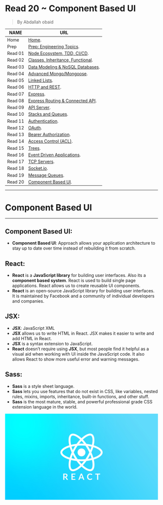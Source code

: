 # Read 20 ~ Component Based UI
> By Abdallah obaid

**NAME**     | **URL**
------------ | -------------
Home         | [Home](https://abdallah-401-advanced-javascript.github.io/reading-notes-401/).
 Prep        | [Prep: Engineering Topics](https://abdallah-401-advanced-javascript.github.io/reading-notes-401/Prep).
 Read 01     | [Node Ecosystem, TDD, CI/CD](https://abdallah-401-advanced-javascript.github.io/reading-notes-401/class-01).
 Read 02     | [Classes, Inheritance, Functional](https://abdallah-401-advanced-javascript.github.io/reading-notes-401/class-02).
 Read 03     | [Data Modeling & NoSQL Databases](https://abdallah-401-advanced-javascript.github.io/reading-notes-401/class-03).
 Read 04     | [Advanced Mongo/Mongoose](https://abdallah-401-advanced-javascript.github.io/reading-notes-401/class-04).
 Read 05     | [Linked Lists](https://abdallah-401-advanced-javascript.github.io/reading-notes-401/class-05).
 Read 06     | [HTTP and REST](https://abdallah-401-advanced-javascript.github.io/reading-notes-401/class-06).
 Read 07     | [Express](https://abdallah-401-advanced-javascript.github.io/reading-notes-401/class-07).
 Read 08     | [Express Routing & Connected API](https://abdallah-401-advanced-javascript.github.io/reading-notes-401/class-08).
 Read 09     | [API Server](https://abdallah-401-advanced-javascript.github.io/reading-notes-401/class-09).
 Read 10     | [Stacks and Queues](https://abdallah-401-advanced-javascript.github.io/reading-notes-401/class-10).
 Read 11     | [Authentication](https://abdallah-401-advanced-javascript.github.io/reading-notes-401/class-11).
 Read 12     | [OAuth](https://abdallah-401-advanced-javascript.github.io/reading-notes-401/class-12).
 Read 13     | [Bearer Authorization](https://abdallah-401-advanced-javascript.github.io/reading-notes-401/class-13).
 Read 14     | [Access Control (ACL)](https://abdallah-401-advanced-javascript.github.io/reading-notes-401/class-14).
 Read 15     | [Trees](https://abdallah-401-advanced-javascript.github.io/reading-notes-401/class-15).
 Read 16     | [Event Driven Applications](https://abdallah-401-advanced-javascript.github.io/reading-notes-401/class-16).
 Read 17     | [TCP Servers](https://abdallah-401-advanced-javascript.github.io/reading-notes-401/class-17). 
 Read 18     | [Socket.io](https://abdallah-401-advanced-javascript.github.io/reading-notes-401/class-18).
 Read 19     | [Message Queues](https://abdallah-401-advanced-javascript.github.io/reading-notes-401/class-19).
 Read 20     | [Component Based UI](https://abdallah-401-advanced-javascript.github.io/reading-notes-401/class-20). 

----------------------------------
# Component Based UI
----------------------------------

 ## Component Based UI:
  * **Component Based UI**: Approach allows your application architecture to stay up to date over time instead of rebuilding it from scratch.

 ## React:
  * **React** is a **JavaScript library** for building user interfaces. Also its a **component based system**. React is used to build single page applications. React allows us to create reusable UI components.
  * **React** is an open-source JavaScript library for building user interfaces. It is maintained by Facebook and a community of individual developers and companies.
 ## JSX:
  * **JSX**: JavaScript XML
  * **JSX** allows us to write HTML in React. JSX makes it easier to write and add HTML in React. 
  * **JSX** is a syntax extension to JavaScript.
  * **React** doesn’t require using **JSX**, but most people find it helpful as a visual aid when working with UI inside the JavaScript code. It also allows React to show more useful error and warning messages.
 ## Sass:
  * **Sass** is a style sheet language.
  * **Sass** lets you use features that do not exist in CSS, like variables, nested rules, mixins, imports, inheritance, built-in functions, and other stuff.
  * **Sass** is the most mature, stable, and powerful professional grade CSS extension language in the world.
 
 ![queue](./Img/React.jpg)